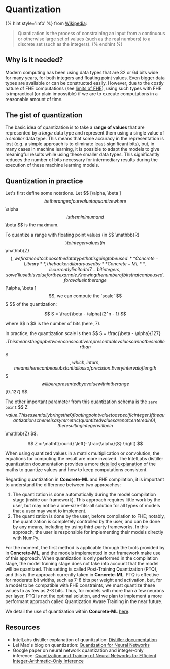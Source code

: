 # Quantization

{% hint style='info' %}
from [Wikipedia](https://en.wikipedia.org/wiki/Quantization):

> Quantization is the process of constraining an input from a continuous or otherwise large set of values (such as the real numbers) to a discrete set (such as the integers).
> {% endhint %}

## Why is it needed?

Modern computing has been using data types that are 32 or 64 bits wide for many years, for both integers and floating point values. Even bigger data types are available or can be constructed easily. However, due to the costly nature of FHE computations (see [limits of FHE](https://docs.zama.ai/concrete-numpy/stable/user/explanation/fhe_and_framework_limits.html)), using such types with FHE is impractical (or plain impossible) if we are to execute computations in a reasonable amount of time.

## The gist of quantization

The basic idea of quantization is to take a **range of values** that are represented by a _large_ data type and represent them using a single value of a _smaller_ data type. This means that some accuracy in the representation is lost (e.g. a simple approach is to eliminate least-significant bits), but, in many cases in machine learning, it is possible to adapt the models to give meaningful results while using these smaller data types. This significantly reduces the number of bits necessary for intermediary results during the execution of these machine learning models.

## Quantization in practice

Let's first define some notations. Let \$$ [\alpha, \beta ] $$ be the range of our value to quantize where $$ \alpha $$ is the minimum and $$ \beta $\$ is the maximum.

To quantize a range with floating point values (in \$$ \mathbb{R} $$) to integer values (in $$ \mathbb{Z} $$), we first need to choose the data type that is going to be used. **Concrete-Library**, the backend library used by **Concrete-ML**, is currently limited to 7-bit integers, so we'll use this value for the example. Knowing the number of bits that can be used, for a value in the range $$ [\alpha, \beta ] $$, we can compute the `scale` $$ S $\$ of the quantization:

$$ S =  \frac{\beta - \alpha}{2^n - 1} $$

where \$$ n $\$ is the number of bits (here, 7).

In practice, the quantization scale is then \$$ S = \frac{\beta - \alpha}{127} $$. This means the gap between consecutive representable values cannot be smaller than $$ S $$, which, in turn, means there can be a substantial loss of precision. Every interval of length $$ S $$ will be represented by a value within the range $$ [0..127] $\$.

The other important parameter from this quantization schema is the `zero point` \$$ Z $$ value. This essentially brings the 0 floating point value to a specific integer. If the quantization scheme is asymmetric (quantized values are not centered in 0), the resulting integer will be in $$ \mathbb{Z} $\$.

$$ Z = \mathtt{round} \left(- \frac{\alpha}{S} \right) $$

When using quantized values in a matrix multiplication or convolution, the equations for computing the result are more involved. The IntelLabs distiller quantization documentation provides a more [detailed explanation](https://intellabs.github.io/distiller/algo_quantization.html) of the maths to quantize values and how to keep computations consistent.

Regarding quantization in **Concrete-ML** and FHE compilation, it is important to understand the difference between two approaches:

1. The quantization is done automatically during the model compilation stage (inside our framework). This approach requires little work by the user, but may not be a one-size-fits-all solution for all types of models that a user may want to implement.
1. The quantization is done by the user, before compilation to FHE; notably, the quantization is completely controlled by the user, and can be done by any means, including by using third-party frameworks. In this approach, the user is responsible for implementing their models directly with NumPy.

For the moment, the first method is applicable through the tools provided by in **Concrete-ML**, and the models implemented in our framework make use of this approach. When quantization is only performed in the compilation stage, the model training stage does not
take into account that the model will be quantized. This setting is called Post-Training Quantization (PTQ), and this is the approach
currently taken in **Concrete-ML**. PTQ is effective for moderate bit widths, such as 7-8 bits per weight and activation, but, for a model to be compatible with FHE constraints, we must quantize these values to as few as 2-3 bits. Thus, for models with more than a few neurons per layer, PTQ is not the optimal solution, and we plan to implement a more performant approach called Quantization Aware Training in the near future.

We detail the use of quantization within **Concrete-ML** [here](../../dev/explanation/use_quantization.md).

## Resources

- IntelLabs distiller explanation of quantization: [Distiller documentation](https://intellabs.github.io/distiller/algo_quantization.html)
- Lei Mao's blog on quantization: [Quantization for Neural Networks](https://leimao.github.io/article/Neural-Networks-Quantization/)
- Google paper on neural network quantization and integer-only inference: [Quantization and Training of Neural Networks for Efficient Integer-Arithmetic-Only Inference](https://arxiv.org/abs/1712.05877)
